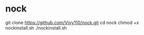 # nock

git clone https://github.com/Vivy110/nock.git
cd nock
chmod +x nockinstall.sh
./nockinstall.sh
